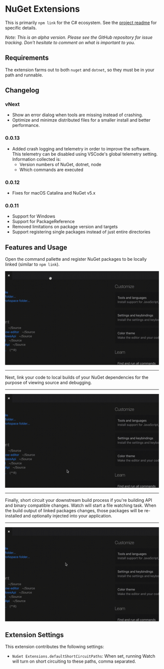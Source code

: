# NuGet Extensions

This is primarily `npm link` for the C# ecosystem. See the [project readme](https://github.com/randymarsh77/nuget-extensions) for specific details.

_Note: This is an alpha version. Please see the GitHub repository for issue tracking. Don't hesitate to comment on what is important to you._

## Requirements

The extension farms out to both `nuget` and `dotnet`, so they must be in your path and runnable.

## Changelog

### vNext

- Show an error dialog when tools are missing instead of crashing.
- Optimize and minimze distributed files for a smaller install and better performance.

### 0.0.13

- Added crash logging and telemetry in order to improve the software. This telemetry can be disabled using VSCode's global telemetry setting. Information collected is:
  - Version numbers of NuGet, dotnet, node
  - Which commands are executed

### 0.0.12

- Fixes for macOS Catalina and NuGet v5.x

### 0.0.11

- Support for Windows
- Support for PackageReference
- Removed limitations on package version and targets
- Support registering single packages instead of just entire directories

## Features and Usage

Open the command pallette and register NuGet packages to be locally linked (similar to `npm link`).

![](https://raw.githubusercontent.com/randymarsh77/nuget-extensions/master/packages/vscode/images/RegisterPackages.gif)

<hr>

Next, link your code to local builds of your NuGet dependencies for the purpose of viewing source and debugging.

<hr>

![](https://raw.githubusercontent.com/randymarsh77/nuget-extensions/master/packages/vscode/images/LinkProjects.gif)

<hr>

Finally, short circuit your downstream build process if you're building API and binary compatible changes. Watch will start a file watching task. When the build output of linked packages changes, those packages will be re-installed and optionally injected into your application.

<hr>

![](https://raw.githubusercontent.com/randymarsh77/nuget-extensions/master/packages/vscode/images/WatchLinks.gif)

## Extension Settings

This extension contributes the following settings:

- `NuGet Extensions.defaultShortCircuitPaths`: When set, running Watch will turn on short circuiting to these paths, comma separated.
